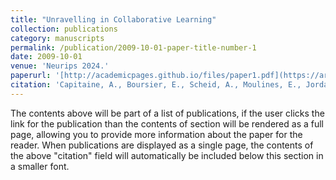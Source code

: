 ```yaml
---
title: "Unravelling in Collaborative Learning"
collection: publications
category: manuscripts
permalink: /publication/2009-10-01-paper-title-number-1
date: 2009-10-01
venue: 'Neurips 2024.'
paperurl: '[http://academicpages.github.io/files/paper1.pdf](https://arxiv.org/abs/2407.14332)'
citation: 'Capitaine, A., Boursier, E., Scheid, A., Moulines, E., Jordan, M., El-Mhamdi, E. M., & Durmus, A. (2025). Unravelling in Collaborative Learning. Advances in Neural Information Processing Systems, 37, 97231-97260.'
---
```


The contents above will be part of a list of publications, if the user clicks the link for the publication than the contents of section will be rendered as a full page, allowing you to provide more information about the paper for the reader. When publications are displayed as a single page, the contents of the above "citation" field will automatically be included below this section in a smaller font.
